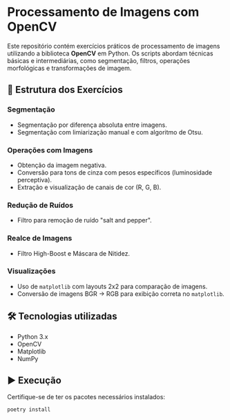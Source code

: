 # Processamento de Imagens com OpenCV

Este repositório contém exercícios práticos de processamento de imagens utilizando a biblioteca **OpenCV** em Python. Os scripts abordam técnicas básicas e intermediárias, como segmentação, filtros, operações morfológicas e transformações de imagem.

## 📂 Estrutura dos Exercícios

### Segmentação
- Segmentação por diferença absoluta entre imagens.
- Segmentação com limiarização manual e com algoritmo de Otsu.

### Operações com Imagens
- Obtenção da imagem negativa.
- Conversão para tons de cinza com pesos específicos (luminosidade perceptiva).
- Extração e visualização de canais de cor (R, G, B).

### Redução de Ruídos
- Filtro para remoção de ruído "salt and pepper".

### Realce de Imagens
- Filtro High-Boost e Máscara de Nitidez.

### Visualizações
- Uso de `matplotlib` com layouts 2x2 para comparação de imagens.
- Conversão de imagens BGR → RGB para exibição correta no `matplotlib`.

## 🛠️ Tecnologias utilizadas

- Python 3.x
- OpenCV
- Matplotlib
- NumPy

## ▶️ Execução

Certifique-se de ter os pacotes necessários instalados:

```bash
poetry install
